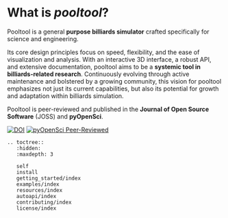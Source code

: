 # What is *pooltool*?

Pooltool is a general **purpose billiards simulator** crafted specifically for science and engineering.

Its core design principles focus on speed, flexibility, and the ease of visualization and analysis. With an interactive 3D interface, a robust API, and extensive documentation, pooltool aims to be a **systemic tool in billiards-related research**. Continuously evolving through active maintenance and bolstered by a growing community, this vision for pooltool emphasizes not just its current capabilities, but also its potential for growth and adaptation within billiards simulation.

Pooltool is peer-reviewed and published in the **Journal of Open Source Software** (JOSS) and **pyOpenSci**.

[![DOI](https://joss.theoj.org/papers/10.21105/joss.07301/status.svg)](https://doi.org/10.21105/joss.07301)
[![pyOpenSci Peer-Reviewed](https://pyopensci.org/badges/peer-reviewed.svg)](https://github.com/pyOpenSci/software-review/issues/173)

```{eval-rst}
.. toctree::
   :hidden:
   :maxdepth: 3

   self
   install 
   getting_started/index
   examples/index
   resources/index
   autoapi/index
   contributing/index
   license/index
```
